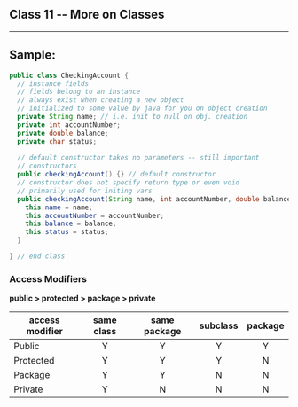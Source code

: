 ## Class 11 -- More on Classes

---

## Sample:
```java
public class CheckingAccount {
  // instance fields
  // fields belong to an instance
  // always exist when creating a new object
  // initialized to some value by java for you on object creation
  private String name; // i.e. init to null on obj. creation
  private int accountNumber;
  private double balance;
  private char status;
  
  // default constructor takes no parameters -- still important
  // constructors
  public checkingAccount() {} // default constructor
  // constructor does not specify return type or even void
  // primarily used for initing vars
  public checkingAccount(String name, int accountNumber, double balance) {
    this.name = name;
    this.accountNumber = accountNumber;
    this.balance = balance;
    this.status = status;
  }

} // end class
``` 

### Access Modifiers

**public > protected > package > private**

|access modifier|same class|same package|subclass| package|
|---------------|:--------:|:----------:|:------:|:------:|
|Public         |Y         |Y           |Y       |Y       |
|Protected      |Y         |Y           |Y       |N       |
|Package        |Y         |Y           |N       |N       |
|Private        |Y         |N           |N       |N       |
